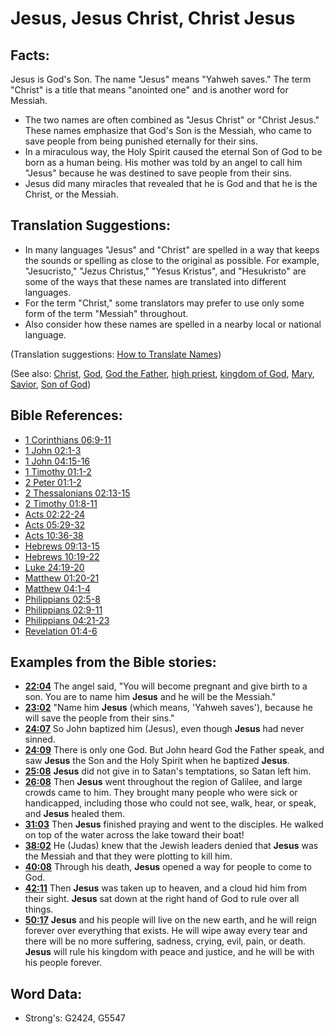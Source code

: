 # Jesus, Jesus Christ, Christ Jesus #

## Facts: ##

Jesus is God's Son. The name "Jesus" means "Yahweh saves." The term "Christ" is a title that means "anointed one" and is another word for  Messiah.

* The two names are often combined as "Jesus Christ" or "Christ Jesus." These names emphasize that God's Son is the Messiah, who came to save people from being punished eternally for their sins.
* In a miraculous way, the Holy Spirit caused the eternal Son of God to be born as a human being. His mother was told by an angel to call him "Jesus" because he was destined to save people from their sins.
* Jesus did many miracles that revealed that he is God and that he is the Christ, or the Messiah.

## Translation Suggestions: ##

* In many languages "Jesus" and "Christ" are spelled in a way that keeps the sounds or spelling as close to the original as possible. For example, "Jesucristo," "Jezus Christus," "Yesus Kristus", and "Hesukristo" are some of the ways that these names are translated into different languages.
* For the term "Christ," some translators may prefer to use only some form of the term "Messiah" throughout.
* Also consider how these names are spelled in a nearby local or national language.

(Translation suggestions: [How to Translate Names](rc://en/ta/man/translate/translate-names))

(See also: [Christ](../kt/christ.md), [God](../kt/god.md), [God the Father](../kt/godthefather.md), [high priest](../kt/highpriest.md), [kingdom of God](../kt/kingdomofgod.md), [Mary](../names/mary.md), [Savior](../kt/savior.md), [Son of God](../kt/sonofgod.md))

## Bible References: ##

* [1 Corinthians 06:9-11](rc://en/tn/help/1co/06/09)
* [1 John 02:1-3](rc://en/tn/help/1jn/02/01)
* [1 John 04:15-16](rc://en/tn/help/1jn/04/15)
* [1 Timothy 01:1-2](rc://en/tn/help/1ti/01/01)
* [2 Peter 01:1-2](rc://en/tn/help/2pe/01/01)
* [2 Thessalonians 02:13-15](rc://en/tn/help/2th/02/13)
* [2 Timothy 01:8-11](rc://en/tn/help/2ti/01/08)
* [Acts 02:22-24](rc://en/tn/help/act/02/22)
* [Acts 05:29-32](rc://en/tn/help/act/05/29)
* [Acts 10:36-38](rc://en/tn/help/act/10/36)
* [Hebrews 09:13-15](rc://en/tn/help/heb/09/13)
* [Hebrews 10:19-22](rc://en/tn/help/heb/10/19)
* [Luke 24:19-20](rc://en/tn/help/luk/24/19)
* [Matthew 01:20-21](rc://en/tn/help/mat/01/20)
* [Matthew 04:1-4](rc://en/tn/help/mat/04/01)
* [Philippians 02:5-8](rc://en/tn/help/php/02/05)
* [Philippians 02:9-11](rc://en/tn/help/php/02/09)
* [Philippians 04:21-23](rc://en/tn/help/php/04/21)
* [Revelation 01:4-6](rc://en/tn/help/rev/01/04)

## Examples from the Bible stories: ##

* __[22:04](rc://en/tn/help/obs/22/04)__ The angel said, "You will become pregnant and give birth to a son. You are to name him __Jesus__  and he will be the Messiah."
* __[23:02](rc://en/tn/help/obs/23/02)__ "Name him __Jesus__  (which means, 'Yahweh saves'), because he will save the people from their sins."
* __[24:07](rc://en/tn/help/obs/24/07)__ So John baptized him (Jesus), even though __Jesus__  had never sinned.
* __[24:09](rc://en/tn/help/obs/24/09)__ There is only one God. But John heard God the Father speak, and saw __Jesus__  the Son and the Holy Spirit when he baptized __Jesus__.
* __[25:08](rc://en/tn/help/obs/25/08)__ __Jesus__  did not give in to Satan's temptations, so Satan left him.
* __[26:08](rc://en/tn/help/obs/26/08)__ Then __Jesus__  went throughout the region of Galilee, and large crowds came to him. They brought many people who were sick or handicapped, including those who could not see, walk, hear, or speak, and __Jesus__  healed them.
* __[31:03](rc://en/tn/help/obs/31/03)__ Then __Jesus__  finished praying and went to the disciples. He walked on top of the water across the lake toward their boat!
* __[38:02](rc://en/tn/help/obs/38/02)__ He (Judas) knew that the Jewish leaders denied that __Jesus__  was the Messiah and that they were plotting to kill him.
* __[40:08](rc://en/tn/help/obs/40/08)__ Through his death, __Jesus__  opened a way for people to come to God.
* __[42:11](rc://en/tn/help/obs/42/11)__ Then __Jesus__  was taken up to heaven, and a cloud hid him from their sight. __Jesus__  sat down at the right hand of God to rule over all things.
* __[50:17](rc://en/tn/help/obs/50/17)__ __Jesus__  and his people will live on the new earth, and he will reign forever over everything that exists. He will wipe away every tear and there will be no more suffering, sadness, crying, evil, pain, or death. __Jesus__  will rule his kingdom with peace and justice, and he will be with his people forever.

## Word Data: ##

* Strong's: G2424, G5547
